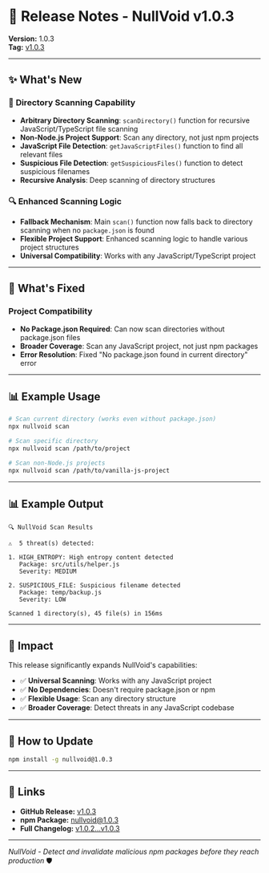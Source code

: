 # 🚀 Release Notes - NullVoid v1.0.3

**Version:** 1.0.3  
**Tag:** [v1.0.3](https://github.com/kurt-grung/NullVoid/releases/tag/v1.0.3)

---

## ✨ **What's New**

### 📁 **Directory Scanning Capability**
- **Arbitrary Directory Scanning**: `scanDirectory()` function for recursive JavaScript/TypeScript file scanning
- **Non-Node.js Project Support**: Scan any directory, not just npm projects
- **JavaScript File Detection**: `getJavaScriptFiles()` function to find all relevant files
- **Suspicious File Detection**: `getSuspiciousFiles()` function to detect suspicious filenames
- **Recursive Analysis**: Deep scanning of directory structures

### 🔍 **Enhanced Scanning Logic**
- **Fallback Mechanism**: Main `scan()` function now falls back to directory scanning when no `package.json` is found
- **Flexible Project Support**: Enhanced scanning logic to handle various project structures
- **Universal Compatibility**: Works with any JavaScript/TypeScript project

---

## 🔧 **What's Fixed**

### **Project Compatibility**
- **No Package.json Required**: Can now scan directories without package.json files
- **Broader Coverage**: Scan any JavaScript project, not just npm packages
- **Error Resolution**: Fixed "No package.json found in current directory" error

---

## 📊 **Example Usage**

```bash
# Scan current directory (works even without package.json)
npx nullvoid scan

# Scan specific directory
npx nullvoid scan /path/to/project

# Scan non-Node.js projects
npx nullvoid scan /path/to/vanilla-js-project
```

---

## 📊 **Example Output**

```
🔍 NullVoid Scan Results

⚠️  5 threat(s) detected:

1. HIGH_ENTROPY: High entropy content detected
   Package: src/utils/helper.js
   Severity: MEDIUM

2. SUSPICIOUS_FILE: Suspicious filename detected
   Package: temp/backup.js
   Severity: LOW

Scanned 1 directory(s), 45 file(s) in 156ms
```

---

## 🎯 **Impact**

This release significantly expands NullVoid's capabilities:

- ✅ **Universal Scanning**: Works with any JavaScript project
- ✅ **No Dependencies**: Doesn't require package.json or npm
- ✅ **Flexible Usage**: Scan any directory structure
- ✅ **Broader Coverage**: Detect threats in any JavaScript codebase

---

## 🚀 **How to Update**

```bash
npm install -g nullvoid@1.0.3
```

---

## 🔗 **Links**

- **GitHub Release:** [v1.0.3](https://github.com/kurt-grung/NullVoid/releases/tag/v1.0.3)
- **npm Package:** [nullvoid@1.0.3](https://www.npmjs.com/package/nullvoid/v/1.0.3)
- **Full Changelog:** [v1.0.2...v1.0.3](https://github.com/kurt-grung/NullVoid/compare/v1.0.2...v1.0.3)

---

*NullVoid - Detect and invalidate malicious npm packages before they reach production* 🛡️
